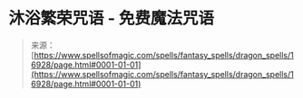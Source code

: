 <!--yml

category: 未分类

date: 2024-06-12 18:57:42

-->

# 沐浴繁荣咒语 - 免费魔法咒语

> 来源：[https://www.spellsofmagic.com/spells/fantasy_spells/dragon_spells/16928/page.html#0001-01-01](https://www.spellsofmagic.com/spells/fantasy_spells/dragon_spells/16928/page.html#0001-01-01)
